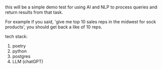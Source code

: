 this will be a simple demo test for using AI and NLP to process queries and return results from that task.

For example if you said, 'give me top 10 sales reps in the midwest for sock products', you should get back a like of 10 reps.

tech stack:
1) poetry
2) python 
3) postgres
4) LLM (chatGPT)